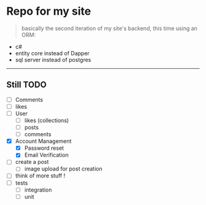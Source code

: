 # Repo for my site

> basically the second iteration of my site's backend, this time using an ORM:

- c#
- entity core instead of Dapper
- sql server instead of postgres

---

## Still TODO

- [ ] Comments
- [ ] likes
- [ ] User
  - [ ] likes (collections)
  - [ ] posts
  - [ ] comments
- [X] Account Management
  - [X] Password reset
  - [X] Email Verification
- [ ] create a post
  - [ ] image upload for post creation
- [ ] think of more stuff !
- [ ] tests
  - [ ] integration
  - [ ] unit
